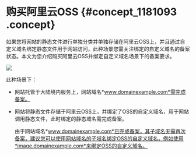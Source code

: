 # 购买阿里云OSS {#concept_1181093 .concept}

如果您将网站的静态文件进行单独分类并单独存储在阿里云OSS上，并且通过自定义域名绑定静态文件用于网站访问，此种场景您需关注绑定的自定义域名的备案状态。本文为您介绍购买阿里云OSS并绑定自定义域名场景下的备案要求。

![](http://static-aliyun-doc.oss-cn-hangzhou.aliyuncs.com/assets/img/947825/156352370951466_zh-CN.png)

此种场景下：

-   网站托管于大陆境内服务上，网站域名*www.domainexample.com*需完成备案。
-   网站将静态文件存储于阿里云OSS上，并绑定了OSS的自定义域名，用于网站调用静态文件，此时绑定的静态域名需完成备案。

    由于网站域名*www.domainexample.com*已完成备案，其子域名无需再次备案，建议您可以使用网站域名的子域名绑定OSS的自定义域名，例如使用*image.domainexample.com*来绑定OSS的自定义域名。


